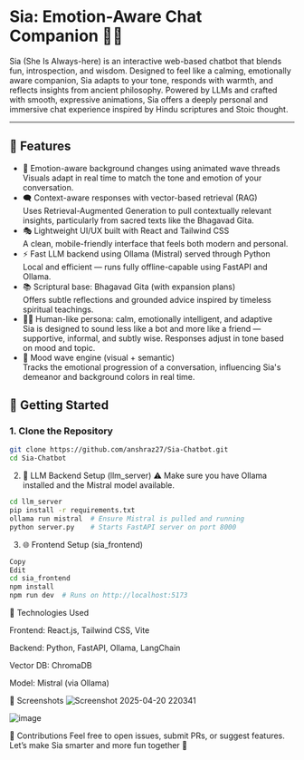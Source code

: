 # Sia: Emotion-Aware Chat Companion 🌸✨

Sia (She Is Always-here) is an interactive web-based chatbot that blends fun, introspection, and wisdom. Designed to feel like a calming, emotionally aware companion, Sia adapts to your tone, responds with warmth, and reflects insights from ancient philosophy. Powered by LLMs and crafted with smooth, expressive animations, Sia offers a deeply personal and immersive chat experience inspired by Hindu scriptures and Stoic thought.

---

## 🧠 Features
- 🎨 Emotion-aware background changes using animated wave threads  
  Visuals adapt in real time to match the tone and emotion of your conversation.
- 🗨️ Context-aware responses with vector-based retrieval (RAG)  
  Uses Retrieval-Augmented Generation to pull contextually relevant insights, particularly from sacred texts like the Bhagavad Gita.
- 🎭 Lightweight UI/UX built with React and Tailwind CSS  
  A clean, mobile-friendly interface that feels both modern and personal.
- ⚡ Fast LLM backend using Ollama (Mistral) served through Python  
  Local and efficient — runs fully offline-capable using FastAPI and Ollama.
- 📚 Scriptural base: Bhagavad Gita (with expansion plans)  
  Offers subtle reflections and grounded advice inspired by timeless spiritual teachings.
- 🧘‍♀️ Human-like persona: calm, emotionally intelligent, and adaptive  
  Sia is designed to sound less like a bot and more like a friend — supportive, informal, and subtly wise. Responses adjust in tone based on mood and topic.
- 🧠 Mood wave engine (visual + semantic)  
  Tracks the emotional progression of a conversation, influencing Sia's demeanor and background colors in real time.


## 🚀 Getting Started

### 1. Clone the Repository

```bash
git clone https://github.com/anshraz27/Sia-Chatbot.git
cd Sia-Chatbot
```
2. 🧠 LLM Backend Setup (llm_server)
⚠️ Make sure you have Ollama installed and the Mistral model available.
```bash
cd llm_server
pip install -r requirements.txt
ollama run mistral  # Ensure Mistral is pulled and running
python server.py    # Starts FastAPI server on port 8000
```

3. 🌐 Frontend Setup (sia_frontend)
```bash
Copy
Edit
cd sia_frontend
npm install
npm run dev  # Runs on http://localhost:5173
```

🧩 Technologies Used

Frontend: React.js, Tailwind CSS, Vite

Backend: Python, FastAPI, Ollama, LangChain

Vector DB: ChromaDB

Model: Mistral (via Ollama)

📸 Screenshots
![Screenshot 2025-04-20 220341](https://github.com/user-attachments/assets/1aa67f6f-d5ee-4afd-86df-adee8f2406e6)

![image](https://github.com/user-attachments/assets/384177e2-1a65-4573-bb3e-af33b2b36171)


🤝 Contributions
Feel free to open issues, submit PRs, or suggest features.
Let’s make Sia smarter and more fun together 🙌


